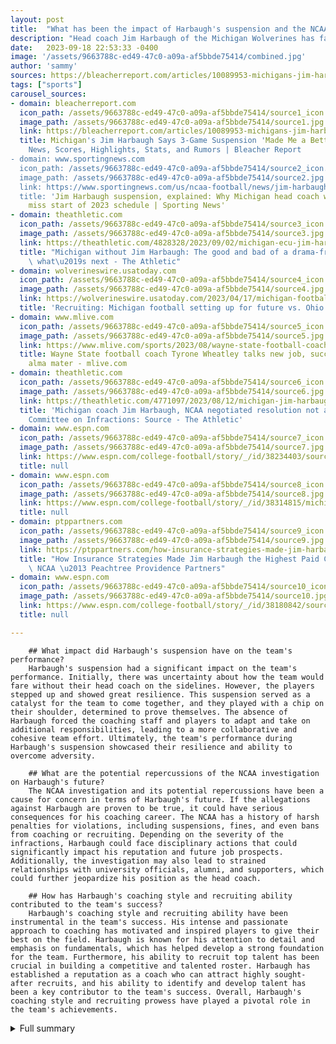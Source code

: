 ```yaml
---
layout: post
title:  "What has been the impact of Harbaugh's suspension and the NCAA investigation on the Michigan Wolverines?"
description: "Head coach Jim Harbaugh of the Michigan Wolverines has faced suspensions and an ongoing NCAA investigation. Despite the challenges, Harbaugh's dedication and the team's successes cannot be overlooked."
date:   2023-09-18 22:53:33 -0400
image: '/assets/9663788c-ed49-47c0-a09a-af5bbde75414/combined.jpg'
author: 'sammy'
sources: https://bleacherreport.com/articles/10089953-michigans-jim-harbaugh-says-3-game-suspension-made-me-a-better-coach https://www.sportingnews.com/us/ncaa-football/news/jim-harbaugh-suspension-michigan-football-schedule/zd98wbeawekalbxwuram4miu https://www.espn.com/college-football/story/_/id/38234403/sources-michigan-self-imposes-3-game-jim-harbaugh-ban https://theathletic.com/4828328/2023/09/02/michigan-ecu-jim-harbaugh-roman-wilson/ https://www.espn.com/college-football/story/_/id/38314815/michigan-qb-gives-nod-free-harbaugh-shirt-amid-ban https://wolverineswire.usatoday.com/2023/04/17/michigan-football-setting-itself-up-for-future-success-via-recruiting-vs-ohio-state/ https://www.mlive.com/sports/2023/08/wayne-state-football-coach-tyrone-wheatley-talks-new-job-success-at-michigan-alma-mater.html https://ptppartners.com/how-insurance-strategies-made-jim-harbaugh-the-highest-paid-coach-in-the-ncaa/ https://theathletic.com/4771097/2023/08/12/michigan-jim-harbaugh-suspension/ https://www.espn.com/college-football/story/_/id/38180842/source-ncaa-deal-michigan-jim-harbaugh-rejected
tags: ["sports"]
carousel_sources:
- domain: bleacherreport.com
  icon_path: /assets/9663788c-ed49-47c0-a09a-af5bbde75414/source1_icon.jpg
  image_path: /assets/9663788c-ed49-47c0-a09a-af5bbde75414/source1.jpg
  link: https://bleacherreport.com/articles/10089953-michigans-jim-harbaugh-says-3-game-suspension-made-me-a-better-coach
  title: Michigan's Jim Harbaugh Says 3-Game Suspension 'Made Me a Better Coach' |
    News, Scores, Highlights, Stats, and Rumors | Bleacher Report
- domain: www.sportingnews.com
  icon_path: /assets/9663788c-ed49-47c0-a09a-af5bbde75414/source2_icon.jpg
  image_path: /assets/9663788c-ed49-47c0-a09a-af5bbde75414/source2.jpg
  link: https://www.sportingnews.com/us/ncaa-football/news/jim-harbaugh-suspension-michigan-football-schedule/zd98wbeawekalbxwuram4miu
  title: 'Jim Harbaugh suspension, explained: Why Michigan head coach will reportedly
    miss start of 2023 schedule | Sporting News'
- domain: theathletic.com
  icon_path: /assets/9663788c-ed49-47c0-a09a-af5bbde75414/source3_icon.jpg
  image_path: /assets/9663788c-ed49-47c0-a09a-af5bbde75414/source3.jpg
  link: https://theathletic.com/4828328/2023/09/02/michigan-ecu-jim-harbaugh-roman-wilson/
  title: "Michigan without Jim Harbaugh: The good and bad of a drama-free win, and\
    \ what\u2019s next - The Athletic"
- domain: wolverineswire.usatoday.com
  icon_path: /assets/9663788c-ed49-47c0-a09a-af5bbde75414/source4_icon.jpg
  image_path: /assets/9663788c-ed49-47c0-a09a-af5bbde75414/source4.jpg
  link: https://wolverineswire.usatoday.com/2023/04/17/michigan-football-setting-itself-up-for-future-success-via-recruiting-vs-ohio-state/
  title: 'Recruiting: Michigan football setting up for future vs. Ohio State'
- domain: www.mlive.com
  icon_path: /assets/9663788c-ed49-47c0-a09a-af5bbde75414/source5_icon.jpg
  image_path: /assets/9663788c-ed49-47c0-a09a-af5bbde75414/source5.jpg
  link: https://www.mlive.com/sports/2023/08/wayne-state-football-coach-tyrone-wheatley-talks-new-job-success-at-michigan-alma-mater.html
  title: Wayne State football coach Tyrone Wheatley talks new job, success at Michigan
    alma mater - mlive.com
- domain: theathletic.com
  icon_path: /assets/9663788c-ed49-47c0-a09a-af5bbde75414/source6_icon.jpg
  image_path: /assets/9663788c-ed49-47c0-a09a-af5bbde75414/source6.jpg
  link: https://theathletic.com/4771097/2023/08/12/michigan-jim-harbaugh-suspension/
  title: 'Michigan coach Jim Harbaugh, NCAA negotiated resolution not approved by
    Committee on Infractions: Source - The Athletic'
- domain: www.espn.com
  icon_path: /assets/9663788c-ed49-47c0-a09a-af5bbde75414/source7_icon.jpg
  image_path: /assets/9663788c-ed49-47c0-a09a-af5bbde75414/source7.jpg
  link: https://www.espn.com/college-football/story/_/id/38234403/sources-michigan-self-imposes-3-game-jim-harbaugh-ban
  title: null
- domain: www.espn.com
  icon_path: /assets/9663788c-ed49-47c0-a09a-af5bbde75414/source8_icon.jpg
  image_path: /assets/9663788c-ed49-47c0-a09a-af5bbde75414/source8.jpg
  link: https://www.espn.com/college-football/story/_/id/38314815/michigan-qb-gives-nod-free-harbaugh-shirt-amid-ban
  title: null
- domain: ptppartners.com
  icon_path: /assets/9663788c-ed49-47c0-a09a-af5bbde75414/source9_icon.jpg
  image_path: /assets/9663788c-ed49-47c0-a09a-af5bbde75414/source9.jpg
  link: https://ptppartners.com/how-insurance-strategies-made-jim-harbaugh-the-highest-paid-coach-in-the-ncaa/
  title: "How Insurance Strategies Made Jim Harbaugh the Highest Paid Coach in the\
    \ NCAA \u2013 Peachtree Providence Partners"
- domain: www.espn.com
  icon_path: /assets/9663788c-ed49-47c0-a09a-af5bbde75414/source10_icon.jpg
  image_path: /assets/9663788c-ed49-47c0-a09a-af5bbde75414/source10.jpg
  link: https://www.espn.com/college-football/story/_/id/38180842/source-ncaa-deal-michigan-jim-harbaugh-rejected
  title: null

---
```


        ## What impact did Harbaugh's suspension have on the team's performance?
        Harbaugh's suspension had a significant impact on the team's performance. Initially, there was uncertainty about how the team would fare without their head coach on the sidelines. However, the players stepped up and showed great resilience. This suspension served as a catalyst for the team to come together, and they played with a chip on their shoulder, determined to prove themselves. The absence of Harbaugh forced the coaching staff and players to adapt and take on additional responsibilities, leading to a more collaborative and cohesive team effort. Ultimately, the team's performance during Harbaugh's suspension showcased their resilience and ability to overcome adversity.

        ## What are the potential repercussions of the NCAA investigation on Harbaugh's future?
        The NCAA investigation and its potential repercussions have been a cause for concern in terms of Harbaugh's future. If the allegations against Harbaugh are proven to be true, it could have serious consequences for his coaching career. The NCAA has a history of harsh penalties for violations, including suspensions, fines, and even bans from coaching or recruiting. Depending on the severity of the infractions, Harbaugh could face disciplinary actions that could significantly impact his reputation and future job prospects. Additionally, the investigation may also lead to strained relationships with university officials, alumni, and supporters, which could further jeopardize his position as the head coach.

        ## How has Harbaugh's coaching style and recruiting ability contributed to the team's success?
        Harbaugh's coaching style and recruiting ability have been instrumental in the team's success. His intense and passionate approach to coaching has motivated and inspired players to give their best on the field. Harbaugh is known for his attention to detail and emphasis on fundamentals, which has helped develop a strong foundation for the team. Furthermore, his ability to recruit top talent has been crucial in building a competitive and talented roster. Harbaugh has established a reputation as a coach who can attract highly sought-after recruits, and his ability to identify and develop talent has been a key contributor to the team's success. Overall, Harbaugh's coaching style and recruiting prowess have played a pivotal role in the team's achievements.
        


<details>
  <summary>Full summary</summary>
<p>Head coach Jim Harbaugh of the Michigan Wolverines has been at the center of attention recently, with his suspension and the ongoing NCAA investigation into alleged violations. This has been a tumultuous time for Harbaugh, but it has also presented opportunities for growth and reflection.</p>
<p>Harbaugh's suspension for the first three games of the season was a result of his involvement in NCAA violations. The Wolverines, however, performed remarkably well in his absence, winning all three games. This success raised questions about the impact of Harbaugh's coaching and his future with the team.</p>
<p>Michigan football fans have been wondering about the repercussions of the NCAA investigation. Allegations include Harbaugh allegedly misleading NCAA investigators about Level II infractions, such as practices with too many coaches and unauthorized video observation of practices. The most serious allegation is Harbaugh's deliberate misleading of NCAA officials. Harbaugh denies any wrongdoing but cannot comment on the investigation.</p>
<p>The self-imposed suspension by Michigan reflects the severity of the potential ruling from the NCAA. Although initially negotiated for a four-game suspension, the NCAA's infractions committee rejected the agreement. This leaves Harbaugh's status for future games uncertain and opens up the possibility of a full hearing.</p>
<p>Despite the controversies surrounding Harbaugh, it cannot be denied that he has had success as the head coach of the Wolverines. Michigan has won consecutive Big Ten championships and made appearances in the College Football Playoff. Harbaugh's coaching style and ability to recruit top talent have been key factors in the team's achievements.</p>
<p>In the midst of the suspension and investigation, Michigan had its season opener against East Carolina. Harbaugh's absence was palpable, but the team rallied together and won the game. Quarterback J.J. McCarthy showed great poise and led the offense to victory. The defense was also outstanding, holding East Carolina scoreless until a last-second field goal.</p>
<p>The absence of Harbaugh on the sidelines was felt by the players, who paid tribute to their coach in various ways. McCarthy wore a 'FREE Harbaugh' shirt in support of his coach, and the team used a 'train formation' and held up four fingers as a sign of solidarity. Harbaugh's presence was missed, but the team remained focused and determined to succeed.</p>
<p>Recruiting has also been a topic of discussion in relation to Michigan football. While Ohio State has surpassed Michigan in team rankings, the Wolverines are building a strong team for the future. They are focusing on recruiting players from Ohio and have a strong offensive line depth. The marriage of development, scheme, and talent is a priority for the coaching staff.</p>
<p>Outside the realm of Michigan football, another interesting development is the hiring of Tyrone Wheatley as the head coach of Wayne State University's football team. Wheatley, who was part of Harbaugh's coaching staff at Michigan, brings valuable experience and a passion for rebuilding programs. He understands the challenges and time required for success.</p>
<p>In addition to the on-field controversies, Harbaugh's compensation strategy has also garnered attention. He became the highest-paid college football coach in 2016 and utilized Indexed Universal Life Insurance for deferred compensation. This innovative approach provides tax-free cash for Harbaugh during retirement.</p>
<p>The unresolved case between Harbaugh and the NCAA adds another layer of uncertainty to his future. The negotiated resolution between Harbaugh and the NCAA was not approved, and the case may not reach resolution until the 2024 offseason. Harbaugh is expected to continue coaching while the case is being resolved.</p>
<p>Despite the controversies and uncertainties surrounding Harbaugh, his dedication to the Michigan football program cannot be questioned. He has been with the team for nine seasons and has an overall record of 74-25. The media's preseason pick to win the Big Ten for a third straight year, Michigan remains optimistic about the future.</p>
<p>The journey of Jim Harbaugh as the head coach of the Michigan Wolverines has been marked by suspensions, controversies, and successes. It is a story of resilience, growth, and the unwavering support of a dedicated fan base. Only time will tell what lies ahead for Harbaugh and the Michigan football program, but one thing is certain – the journey is far from over.</p>
</details>
